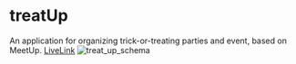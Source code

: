 # treatUp
An application for organizing trick-or-treating parties and event, based on MeetUp.
[LiveLink](https://dbdiagram.io/d/648a9ce8722eb77494fe2f7c)
![treat_up_schema](https://github.com/tristanhuckabee-work/treatUp/assets/87467157/83641ff2-f5ed-4166-844d-a843f8d3af97)